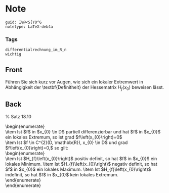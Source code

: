 # Note
```
guid: I%@<S[Y0^G
notetype: LaTeX-deb4a
```

### Tags
```
differentialrechnung_im_R_n
wichtig
```

## Front
Führen Sie sich kurz vor Augen, wie sich ein lokaler Extremwert in Abhängigkeit der \textbf{Definitheit} der Hessematrix $H_{f}\left(x_{0}\right)$ beweisen lässt.

## Back
% Satz 18.10<div>
</div><div>\begin{enumerate}</div><div>\item<span> Ist $f$ in $x_{0} \in D$ partiell differenzierbar und hat $f$ in $x_{0}$ ein lokales Extremum, so ist grad $f\left(x_{0}\right)=0$</span></div><div><span>\item </span><span style="background-color: rgb(255, 255, 255);"> Ist $f \in C^{2}(D, \mathbb{R}), x_{0} \in D$ und grad $f\left(x_{0}\right)=0,$ so gilt:</span></div><div>\begin{enumerate}</div><div>\item Ist $H_{f}\left(x_{0}\right)$ positiv definit, so hat $f$ in $x_{0}$ ein lokales Minimum.
\item Ist $H_{f}\left(x_{0}\right)$ negativ definit, so hat $f$ in $x_{0}$ ein lokales Maximum.
\item Ist $H_{f}\left(x_{0}\right)$ indefinit, so hat $f$ in $x_{0}$ kein lokales Extremum.
</div><div>\end{enumerate}</div><div>\end{enumerate}</div>
